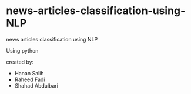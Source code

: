 # news-articles-classification-using-NLP
news articles classification using NLP

Using python

created by: 
- Hanan Salih
- Raheed Fadi
- Shahad Abdulbari

